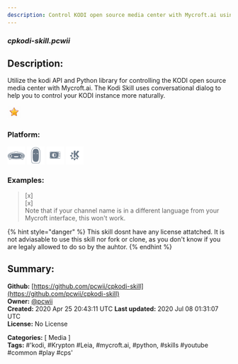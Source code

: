 ```yaml
---
description: Control KODI open source media center with Mycroft.ai using the Common Play architecture
---
```


### _cpkodi-skill.pcwii_  
## Description:  
Utilize the kodi API and Python library for controlling the KODI open source media center with Mycroft.ai.
The Kodi Skill uses conversational dialog to help you to control your KODI instance more naturally.  
  
![](../.gitbook/assets/star.png)  
  
### Platform:  
 ![Mark I](../.gitbook/assets/mark-1-icon.png)  ![Mark II](../.gitbook/assets/mark-2-icon.png)  ![Picroft](../.gitbook/assets/picroft-icon.png)  ![plasmoid](../.gitbook/assets/kde.png)   
### Examples:  
> [x]  
> [x]  
> Note that if your channel name is in a different language from your Mycroft interface, this won't work.  
  
{% hint style="danger" %}
This skill dosnt have any license attatched. It is not adviasable to use this skill nor fork or clone, as you don't know if you are legaly allowed to do so by the auhtor.
{% endhint %}
  
## Summary:  
**Github:** [https://github.com/pcwii/cpkodi-skill](https://github.com/pcwii/cpkodi-skill)  
**Owner:** [@pcwii](https://github.com/pcwii)  
**Created:** 2020 Apr 25 20:43:11 UTC  **Last updated:** 2020 Jul 08 01:31:07 UTC  
**License:** No License  
  
**Categories:** [ Media ]   
**Tags:** \#'kodi, \#Krypton \#Leia, \#mycroft.ai, \#python, \#skills \#youtube \#common \#play \#cps'   
